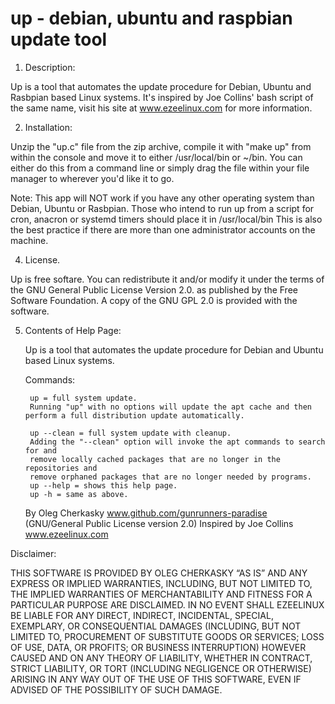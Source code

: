 # up - debian, ubuntu and raspbian update tool


1. Description:

 Up is a tool that automates the update procedure for Debian, Ubuntu and Rasbpian based
 Linux systems.
 It's inspired by Joe Collins' bash script of the same name,
 visit his site at www.ezeelinux.com for more information.

2. Installation:

 Unzip the "up.c" file from the zip archive, compile it with "make up" from within the console
 and move it to either /usr/local/bin or ~/bin. You can either do this from a command line or simply
 drag the file within your file manager to wherever you'd like it to go.

 Note: This app will NOT work if you have any other operating system than Debian, Ubuntu or Rasbpian.
 Those who intend to run up from a script for cron, anacron or systemd
 timers should place it in /usr/local/bin
 This is also the best practice if there are more than one administrator
 accounts on the machine.

4. License.

 Up is free softare. You can redistribute it and/or modify it under the
 terms of the GNU General Public License Version 2.0. as published by
 the Free Software Foundation. A copy of the GNU GPL 2.0 is provided with the
 software.

5. Contents of Help Page:

	Up is a tool that automates the update procedure for Debian and Ubuntu based
	Linux systems.

	Commands:

		up = full system update.
		Running "up" with no options will update the apt cache and then perform a full distribution update automatically.

		up --clean = full system update with cleanup.
		Adding the "--clean" option will invoke the apt commands to search for and
		remove locally cached packages that are no longer in the repositories and
		remove orphaned packages that are no longer needed by programs.
		up --help = shows this help page.
		up -h = same as above.

	By Oleg Cherkasky www.github.com/gunrunners-paradise (GNU/General Public License version 2.0)
	Inspired by Joe Collins www.ezeelinux.com



 Disclaimer:

 THIS SOFTWARE IS PROVIDED BY OLEG CHERKASKY “AS IS” AND ANY EXPRESS OR IMPLIED
 WARRANTIES, INCLUDING, BUT NOT LIMITED TO, THE IMPLIED WARRANTIES OF
 MERCHANTABILITY AND FITNESS FOR A PARTICULAR PURPOSE ARE DISCLAIMED. IN NO
 EVENT SHALL EZEELINUX BE LIABLE FOR ANY DIRECT, INDIRECT, INCIDENTAL, SPECIAL,
 EXEMPLARY, OR CONSEQUENTIAL DAMAGES (INCLUDING, BUT NOT LIMITED TO,
 PROCUREMENT OF SUBSTITUTE GOODS OR SERVICES; LOSS OF USE, DATA, OR PROFITS; OR
 BUSINESS INTERRUPTION) HOWEVER CAUSED AND ON ANY THEORY OF LIABILITY, WHETHER
 IN CONTRACT, STRICT LIABILITY, OR TORT (INCLUDING NEGLIGENCE OR OTHERWISE)
 ARISING IN ANY WAY OUT OF THE USE OF THIS SOFTWARE, EVEN IF ADVISED OF THE
 POSSIBILITY OF SUCH DAMAGE.

